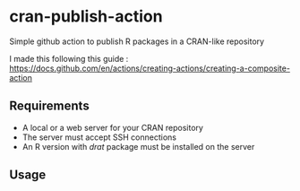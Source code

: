 # cran-publish-action
Simple github action to publish R packages in a CRAN-like repository

I made this following this guide :
https://docs.github.com/en/actions/creating-actions/creating-a-composite-action

## Requirements
- A local or a web server for your CRAN repository
- The server must accept SSH connections
- An R version with *drat* package must be installed on the server

## Usage

